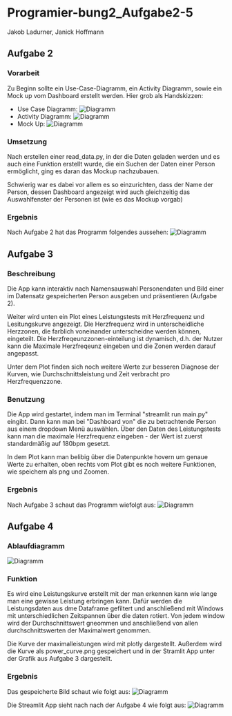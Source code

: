 # Programier-bung2_Aufgabe2-5
Jakob Ladurner, Janick Hoffmann
## Aufgabe 2
### Vorarbeit
Zu Beginn sollte ein Use-Case-Diagramm, ein Activity Diagramm, sowie ein Mock up vom Dashboard erstellt werden.
Hier grob als Handskizzen:
- Use Case Diagramm:
![Diagramm](pictures_readme/Use_case.png)
- Activity Diagramm:
![Diagramm](pictures_readme/Activity.png)
- Mock Up:
![Diagramm](pictures_readme/mockup.png)

### Umsetzung
Nach erstellen einer read_data.py, in der die Daten geladen werden und es auch eine Funktion erstellt wurde, die ein Suchen der Daten einer Person ermöglicht, ging es daran das Mockup nachzubauen.

Schwierig war es dabei vor allem es so einzurichten, dass der Name der Person, dessen Dashboard angezeigt wird auch gleichzeitig das Auswahlfenster der Personen ist (wie es das Mockup vorgab)

### Ergebnis
Nach Aufgabe 2 hat das Programm folgendes aussehen:
![Diagramm](pictures_readme/nach_Aufgabe_2.png)


## Aufgabe 3
### Beschreibung
Die App kann interaktiv nach Namensauswahl Personendaten und Bild einer im Datensatz gespeicherten Person ausgeben und präsentieren (Aufgabe 2).

Weiter wird unten ein Plot eines Leistungstests mit Herzfrequenz und Lesitungskurve angezeigt. Die Herzfrequenz wird in unterscheidliche Herzzonen, die farblich voneinander unterscheidne werden können, eingeteilt. Die Herzfreqeunzzonen-einteilung ist dynamisch, d.h. der Nutzer kann die Maximale Herzfreqeunz eingeben und die Zonen werden darauf angepasst.

Unter dem Plot finden sich noch weitere Werte zur besseren Diagnose der Kurven, wie Durchschnittsleistung und Zeit verbracht pro Herzfrequenzzone.

### Benutzung
Die App wird gestartet, indem man im Terminal "streamlit run main.py" eingibt. Dann kann man bei "Dashboard von" die zu betrachtende Person aus einem dropdown Menü auswählen. Über den Daten des Leistungstests kann man die maximale Herzfrequenz eingeben - der Wert ist zuerst standardmäßig auf 180bpm gesetzt.

In dem Plot kann man belibig über die Datenpunkte hovern um genaue Werte zu erhalten, oben rechts vom Plot gibt es noch weitere Funktionen, wie speichern als png und Zoomen.


### Ergebnis
Nach Aufgabe 3 schaut das Programm wiefolgt aus:
![Diagramm](pictures_readme/nach_Aufgabe_3.png)



## Aufgabe 4
### Ablaufdiagramm
![Diagramm](pictures_readme/power_curve.png)
### Funktion
Es wird eine Leistungskurve erstellt mit der man erkennen kann wie lange man eine gewisse Leistung erbringen kann. Dafür werden die Leistungsdaten aus dme Dataframe gefiltert und anschließend mit Windows mit unterschiedlichen Zeitspannen über die daten rotiert. Von jedem window wird der Durchschnittswert gneommen und anschließend von allen durchschnittswerten der Maximalwert genommen.

Die Kurve der maximalleistungen wird mit plotly dargestellt. Außerdem wird die Kurve als power_curve.png gespeichert und in der Stramlit App unter der Grafik aus Aufgabe 3 dargestellt. 

### Ergebnis
Das gespeicherte Bild schaut wie folgt aus:
![Diagramm](pictures_readme/power_curve.png)

Die Streamlit App sieht nach nach der Aufgabe 4 wie folgt aus:
![Diagramm](pictures_readme/power_curve_streamlit.png)




